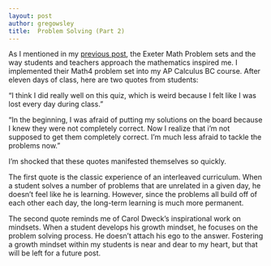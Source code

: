 ```yaml
---
layout: post
author: gregowsley
title:  Problem Solving (Part 2)
---
```

	
As I mentioned in my [previous post](/2015-08-15-Problem-Solving.md), the Exeter Math Problem sets and the way students and teachers approach the mathematics inspired me. I implemented their Math4 problem set into my AP Calculus BC course.  After eleven days of class, here are two quotes from students:


“I think I did really well on this quiz, which is weird because I felt like I was lost every day during class.”

“In the beginning, I was afraid of putting my solutions on the board because I knew they were not completely correct. Now I realize that i’m not supposed to get them completely correct. I’m much less afraid to tackle the problems now.”

I’m shocked that these quotes manifested themselves so quickly. 

The first quote is the classic experience of an interleaved curriculum. When a student solves a number of problems that are unrelated in a given day, he doesn’t feel like he is learning. However, since the problems all build off of each other each day, the long-term learning is much more permanent. 

The second quote reminds me of Carol Dweck’s inspirational work on mindsets. When a student develops his growth mindset, he focuses on the problem solving process. He doesn’t attach his ego to the answer. Fostering a growth mindset within my students is near and dear to my heart, but that will be left for a future post.
